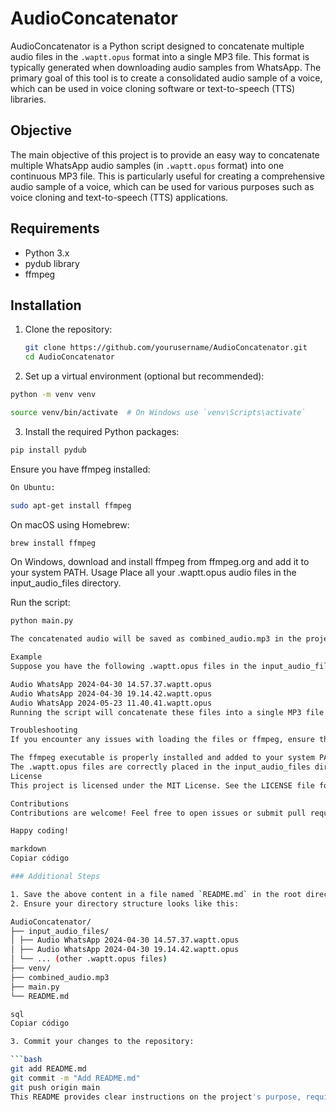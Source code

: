 # AudioConcatenator

AudioConcatenator is a Python script designed to concatenate multiple audio files in the `.waptt.opus` format into a single MP3 file. This format is typically generated when downloading audio samples from WhatsApp. The primary goal of this tool is to create a consolidated audio sample of a voice, which can be used in voice cloning software or text-to-speech (TTS) libraries.

## Objective

The main objective of this project is to provide an easy way to concatenate multiple WhatsApp audio samples (in `.waptt.opus` format) into one continuous MP3 file. This is particularly useful for creating a comprehensive audio sample of a voice, which can be used for various purposes such as voice cloning and text-to-speech (TTS) applications.

## Requirements

- Python 3.x
- pydub library
- ffmpeg

## Installation

1. Clone the repository:
   ```bash
   git clone https://github.com/yourusername/AudioConcatenator.git
   cd AudioConcatenator

2. Set up a virtual environment (optional but recommended):
```bash
python -m venv venv
```
```bash
source venv/bin/activate  # On Windows use `venv\Scripts\activate`
```
3. Install the required Python packages:
```bash
pip install pydub
```

Ensure you have ffmpeg installed:
```bash
On Ubuntu:
```
```bash
sudo apt-get install ffmpeg
```
On macOS using Homebrew:
```bash
brew install ffmpeg
```

On Windows, download and install ffmpeg from ffmpeg.org and add it to your system PATH.
Usage
Place all your .waptt.opus audio files in the input_audio_files directory.

Run the script:

```bash
python main.py

The concatenated audio will be saved as combined_audio.mp3 in the project directory.

Example
Suppose you have the following .waptt.opus files in the input_audio_files directory:

Audio WhatsApp 2024-04-30 14.57.37.waptt.opus
Audio WhatsApp 2024-04-30 19.14.42.waptt.opus
Audio WhatsApp 2024-05-23 11.40.41.waptt.opus
Running the script will concatenate these files into a single MP3 file named combined_audio.mp3.

Troubleshooting
If you encounter any issues with loading the files or ffmpeg, ensure that:

The ffmpeg executable is properly installed and added to your system PATH.
The .waptt.opus files are correctly placed in the input_audio_files directory.
License
This project is licensed under the MIT License. See the LICENSE file for details.

Contributions
Contributions are welcome! Feel free to open issues or submit pull requests.

Happy coding!

markdown
Copiar código

### Additional Steps

1. Save the above content in a file named `README.md` in the root directory of your project.
2. Ensure your directory structure looks like this:

AudioConcatenator/
├── input_audio_files/
│ ├── Audio WhatsApp 2024-04-30 14.57.37.waptt.opus
│ ├── Audio WhatsApp 2024-04-30 19.14.42.waptt.opus
│ └── ... (other .waptt.opus files)
├── venv/
├── combined_audio.mp3
├── main.py
└── README.md

sql
Copiar código

3. Commit your changes to the repository:

```bash
git add README.md
git commit -m "Add README.md"
git push origin main
This README provides clear instructions on the project's purpose, requirements, installation steps, usage, and troubleshooting, making it easy for others to understand and use your project.
